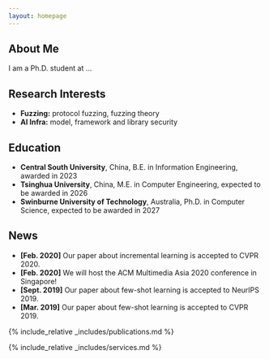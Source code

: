 ```yaml
---
layout: homepage
---
```


## About Me

I am a Ph.D. student at ...

## Research Interests

- **Fuzzing:** protocol fuzzing, fuzzing theory
- **AI Infra:**  model, framework and library security

## Education

- **Central South University**, China, B.E. in Information Engineering, awarded in 2023
- **Tsinghua University**, China, M.E. in Computer Engineering, expected to be awarded in 2026
- **Swinburne University of Technology**, Australia, Ph.D. in Computer Science, expected to be awarded in 2027

## News

- **[Feb. 2020]** Our paper about incremental learning is accepted to CVPR 2020.
- **[Feb. 2020]** We will host the ACM Multimedia Asia 2020 conference in Singapore!
- **[Sept. 2019]** Our paper about few-shot learning is accepted to NeurIPS 2019.
- **[Mar. 2019]** Our paper about few-shot learning is accepted to CVPR 2019.

{% include_relative _includes/publications.md %}

{% include_relative _includes/services.md %}

